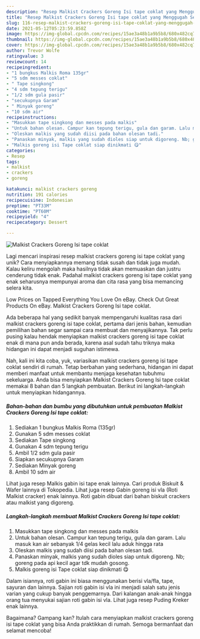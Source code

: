 ```yaml
---
description: "Resep Malkist Crackers Goreng Isi tape coklat yang Menggugah Selera"
title: "Resep Malkist Crackers Goreng Isi tape coklat yang Menggugah Selera"
slug: 116-resep-malkist-crackers-goreng-isi-tape-coklat-yang-menggugah-selera
date: 2021-05-12T05:23:59.858Z
image: https://img-global.cpcdn.com/recipes/15ae3a48b1a9b5b8/680x482cq70/malkist-crackers-goreng-isi-tape-coklat-foto-resep-utama.jpg
thumbnail: https://img-global.cpcdn.com/recipes/15ae3a48b1a9b5b8/680x482cq70/malkist-crackers-goreng-isi-tape-coklat-foto-resep-utama.jpg
cover: https://img-global.cpcdn.com/recipes/15ae3a48b1a9b5b8/680x482cq70/malkist-crackers-goreng-isi-tape-coklat-foto-resep-utama.jpg
author: Trevor Wolfe
ratingvalue: 3
reviewcount: 14
recipeingredient:
- "1 bungkus Malkis Roma 135gr"
- "5 sdm messes coklat"
- " Tape singkong"
- "4 sdm tepung terigu"
- "1/2 sdm gula pasir"
- "secukupnya Garam"
- " Minyak goreng"
- "10 sdm air"
recipeinstructions:
- "Masukkan tape singkong dan messes pada malkis"
- "Untuk bahan olesan. Campur kan tepung terigu, gula dan garam. Lalu masuk kan air sebanyak 1/4 gelas kecil lalu aduk hingga rata"
- "Oleskan malkis yang sudah diisi pada bahan olesan tadi."
- "Panaskan minyak, malkis yang sudah dioles siap untuk digoreng. Nb; goreng pada api kecil agar tdk mudah gosong."
- "Malkis goreng isi Tape coklat siap dinikmati 😋"
categories:
- Resep
tags:
- malkist
- crackers
- goreng

katakunci: malkist crackers goreng 
nutrition: 191 calories
recipecuisine: Indonesian
preptime: "PT33M"
cooktime: "PT60M"
recipeyield: "4"
recipecategory: Dessert

---
```



![Malkist Crackers Goreng Isi tape coklat](https://img-global.cpcdn.com/recipes/15ae3a48b1a9b5b8/680x482cq70/malkist-crackers-goreng-isi-tape-coklat-foto-resep-utama.jpg)

Lagi mencari inspirasi resep malkist crackers goreng isi tape coklat yang unik? Cara menyiapkannya memang tidak susah dan tidak juga mudah. Kalau keliru mengolah maka hasilnya tidak akan memuaskan dan justru cenderung tidak enak. Padahal malkist crackers goreng isi tape coklat yang enak seharusnya mempunyai aroma dan cita rasa yang bisa memancing selera kita.

Low Prices on Tapped Everything You Love On eBay. Check Out Great Products On eBay. Malkist Crackers Goreng Isi tape coklat.

Ada beberapa hal yang sedikit banyak mempengaruhi kualitas rasa dari malkist crackers goreng isi tape coklat, pertama dari jenis bahan, kemudian pemilihan bahan segar sampai cara membuat dan menyajikannya. Tak perlu pusing kalau hendak menyiapkan malkist crackers goreng isi tape coklat enak di mana pun anda berada, karena asal sudah tahu triknya maka hidangan ini dapat menjadi suguhan istimewa.


Nah, kali ini kita coba, yuk, variasikan malkist crackers goreng isi tape coklat sendiri di rumah. Tetap berbahan yang sederhana, hidangan ini dapat memberi manfaat untuk membantu menjaga kesehatan tubuhmu sekeluarga. Anda bisa menyiapkan Malkist Crackers Goreng Isi tape coklat memakai 8 bahan dan 5 langkah pembuatan. Berikut ini langkah-langkah untuk menyiapkan hidangannya.

<!--inarticleads1-->

##### Bahan-bahan dan bumbu yang dibutuhkan untuk pembuatan Malkist Crackers Goreng Isi tape coklat:

1. Sediakan 1 bungkus Malkis Roma (135gr)
1. Gunakan 5 sdm messes coklat
1. Sediakan  Tape singkong
1. Gunakan 4 sdm tepung terigu
1. Ambil 1/2 sdm gula pasir
1. Siapkan secukupnya Garam
1. Sediakan  Minyak goreng
1. Ambil 10 sdm air


Lihat juga resep Malkis gabin isi tape enak lainnya. Cari produk Biskuit &amp; Wafer lainnya di Tokopedia. Lihat juga resep Gabin goreng isi vla (Roti Malkist cracker) enak lainnya. Roti gabin dibuat dari bahan biskuit crackers atau malkist yang digoreng. 

<!--inarticleads2-->

##### Langkah-langkah membuat Malkist Crackers Goreng Isi tape coklat:

1. Masukkan tape singkong dan messes pada malkis
1. Untuk bahan olesan. Campur kan tepung terigu, gula dan garam. Lalu masuk kan air sebanyak 1/4 gelas kecil lalu aduk hingga rata
1. Oleskan malkis yang sudah diisi pada bahan olesan tadi.
1. Panaskan minyak, malkis yang sudah dioles siap untuk digoreng. Nb; goreng pada api kecil agar tdk mudah gosong.
1. Malkis goreng isi Tape coklat siap dinikmati 😋


Dalam isiannya, roti gabin ini biasa menggunakan berisi vla/fla, tape, sayuran dan lainnya. Sajian roti gabin isi vla ini menjadi salah satu jenis varian yang cukup banyak penggemarnya. Dari kalangan anak-anak hingga orang tua menyukai sajian roti gabin isi vla. Lihat juga resep Puding Kreker enak lainnya. 

Bagaimana? Gampang kan? Itulah cara menyiapkan malkist crackers goreng isi tape coklat yang bisa Anda praktikkan di rumah. Semoga bermanfaat dan selamat mencoba!
